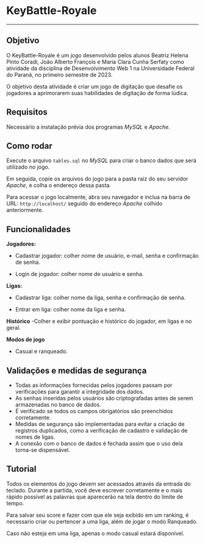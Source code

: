 # KeyBattle-Royale
---

## Objetivo

O KeyBattle-Royale é um jogo desenvolvido pelos alunos Beatriz Helena Pinto Coradi, João Alberto François e Maria Clara Cunha Serfaty como atividade da disciplina de Desenvolvimento Web 1 na Universidade Federal do Paraná, no primeiro semestre de 2023. 

O objetivo desta atividade é criar um jogo de digitação que desafie os jogadores a aprimorarem suas habilidades de digitação de forma lúdica.


## Requisitos 

Necessário a instalação prévia dos programas _MySQL_ e _Apache_.


## Como rodar

Execute o arquivo `tables.sql` no _MySQL_ para criar o banco dados que será utilizado no jogo.

Em seguida, copie os arquivos do jogo para a pasta raiz do seu servidor _Apache_, e colha o endereço dessa pasta.

Para acessar o jogo localmente, abra seu navegador e inclua na barra de URL: `http://localhost/` seguido do endereço _Apache_ colhido anteriormente.


## Funcionalidades

**Jogadores:**
- Cadastrar jogador: colher nome de usuário, e-mail, senha e confirmação de senha.

- Login de jogador: colher nome de usuário e senha.

**Ligas:**
- Cadastrar liga: colher nome da liga, senha e confirmação de senha.

- Entrar em liga: colher nome da liga e senha.

**Histórico**
-Colher e exibir pontuação e histórico do jogador, em ligas e no geral.

**Modos de jogo**
- Casual e ranqueado.


## Validações e medidas de segurança

- Todas as informações fornecidas pelos jogadores passam por verificações para garantir a integridade dos dados.
- As senhas inseridas pelos usuários são criptografadas antes de serem armazenadas no banco de dados.
- É verificado se todos os campos obrigatórios são preenchidos corretamente.
- Medidas de segurança são implementadas para evitar a criação de registros duplicados, como a verificação de cadastro e validação de nomes de ligas.
- A conexão com o banco de dados é fechada assim que o uso dela torna-se dispensável.


## Tutorial

Todos os elementos do jogo devem ser acessados através da entrada do teclado.
Durante a partida, você deve escrever corretamente e o mais rápido possível as palavras que aparecerão na tela dentro do limite de tempo.

Para salvar seu score e fazer com que ele seja exibido em um ranking, é necessario criar ou pertencer a uma liga, além de jogar o modo Ranqueado.

Caso não esteja em uma liga, apenas o modo casual estará disponível.
